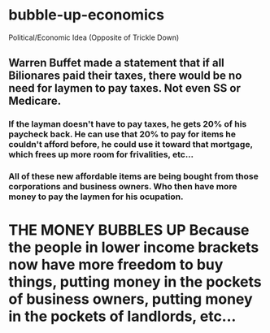# bubble-up-economics
Political/Economic Idea (Opposite of Trickle Down)

## Warren Buffet made a statement that if all Bilionares paid their taxes, there would be no need for laymen to pay taxes. Not even SS or Medicare. 
### If the layman doesn't have to pay taxes, he gets 20% of his paycheck back. He can use that 20% to pay for items he couldn't afford before, he could use it toward that mortgage, which frees up more room for frivalities, etc...
### All of these new affordable items are being bought from those corporations and business owners. Who then have more money to pay the laymen for his ocupation. 
# THE MONEY BUBBLES UP Because the people in lower income brackets now have more freedom to buy things, putting money in the pockets of business owners, putting money in the pockets of landlords, etc...
